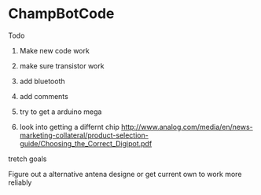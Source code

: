 # ChampBotCode

Todo

1. Make new code work

2. make sure transistor work

3. add bluetooth

4. add comments 

5. try to get a arduino mega

6. look into getting a differnt chip
http://www.analog.com/media/en/news-marketing-collateral/product-selection-guide/Choosing_the_Correct_Digipot.pdf


tretch goals

Figure out a alternative antena designe or get current own to work more reliably
